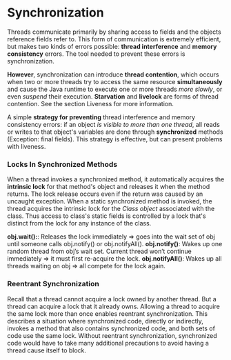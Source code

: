 # Synchronization

Threads communicate primarily by sharing access to fields and the objects reference fields refer to. This form of communication is extremely efficient, but makes two kinds of errors possible: **thread interference** and **memory consistency** errors. The tool needed to prevent these errors is synchronization.

**However**, synchronization can introduce **thread contention**, which occurs when two or more threads try to access the same resource **simultaneously** and cause the Java runtime to execute one or more threads _more slowly_, or even _suspend_ their execution. **Starvation** and **livelock** are forms of thread contention. See the section Liveness for more information.

A simple **strategy for preventing** thread interference and memory consistency errors: if an object _is visible to more than one thread_, all reads or writes to that object's variables are done through **synchronized** methods (Exception: final fields).
This strategy is effective, but can present problems with liveness.

### Locks In Synchronized Methods

When a thread invokes a synchronized method, it automatically acquires the **intrinsic lock** for that method's object and releases it when the method returns. The lock release occurs even if the return was caused by an uncaught exception.
When a static synchronized method is invoked, the thread acquires the intrinsic lock for the _Class object_ associated with the class. Thus access to class's static fields is controlled by a lock that's distinct from the lock for any instance of the class.

**obj.wait():**: Releases the lock immediately => goes into the wait set of obj until someone calls obj.notify() or obj.notifyAll().
**obj.notify()**: Wakes up one random thread from obj’s wait set. Current thread won’t continue immediately => it must first re-acquire the lock.
**obj.notifyAll()**: Wakes up all threads waiting on obj => all compete for the lock again.

### Reentrant Synchronization

Recall that a thread cannot acquire a lock owned by another thread. But a thread can acquire a lock that it already owns. Allowing a thread to acquire the same lock more than once enables reentrant synchronization. This describes a situation where synchronized code, directly or indirectly, invokes a method that also contains synchronized code, and both sets of code use the same lock. Without reentrant synchronization, synchronized code would have to take many additional precautions to avoid having a thread cause itself to block.
